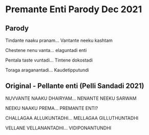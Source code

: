 # Premante Enti Parody Dec 2021 

## Parody

Tindante naaku pranam... Vantante neeku kashtam

Chestene nenu vanta... elaguntadi enti 

Pentala taste vuntadi... Tintene  dokostadi 

Toraga araganantadi... Kaudetipputundi


## Original - Pellante enti (Pelli Sandadi 2021)

NUVVANTE NAAKU DHAIRYAM… NENANTE NEEKU SARWAM

NEEKU NAAKU PREMA… PREMANTE ENTI?

CHALLAGAA ALLUKUNTADHI… MELLAGAA GILLUTHUNTADHI

VELLANE VELLANANTADHI… VIDIPONANTUNDHI
